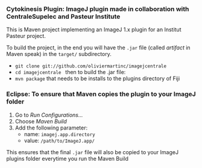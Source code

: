 ### Cytokinesis Plugin: ImageJ plugin made in collaboration with CentraleSupelec and Pasteur Institute


This is Maven project implementing an ImageJ 1.x plugin for an Institut Pasteur project.


To build the project, in the end you will have the `.jar` file
(called *artifact* in Maven speak) in the `target/` subdirectory.


* `git clone git://github.com/oliviermartinc/imagejcentrale`
* `cd imagejcentrale `
then to build the .jar file:
* `mvn package`
that needs to be installs to the plugins directory of Fiji


### Eclipse: To ensure that Maven copies the plugin to your ImageJ folder

1. Go to _Run Configurations..._
2. Choose _Maven Build_
3. Add the following parameter:
    - name: `imagej.app.directory`
    - value: `/path/to/ImageJ.app/`

This ensures that the final `.jar` file will also be copied to your ImageJ
plugins folder everytime you run the Maven Build
